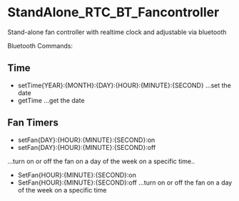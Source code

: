 # StandAlone_RTC_BT_Fancontroller
Stand-alone fan controller with realtime clock and adjustable via bluetooth

Bluetooth Commands:
## Time
* setTime{YEAR}:{MONTH}:{DAY}:{HOUR}:{MINUTE}:{SECOND}
...set the date
* getTime
...get the date

## Fan Timers
* setFan{DAY}:{HOUR}:{MINUTE}:{SECOND}:on
* setFan{DAY}:{HOUR}:{MINUTE}:{SECOND}:off

...turn on or off the fan on a day of the week on a specific time..

* SetFan{HOUR}:{MINUTE}:{SECOND}:on
* SetFan{HOUR}:{MINUTE}:{SECOND}:off
...turn on or off the fan on a day of the week on a specific time
